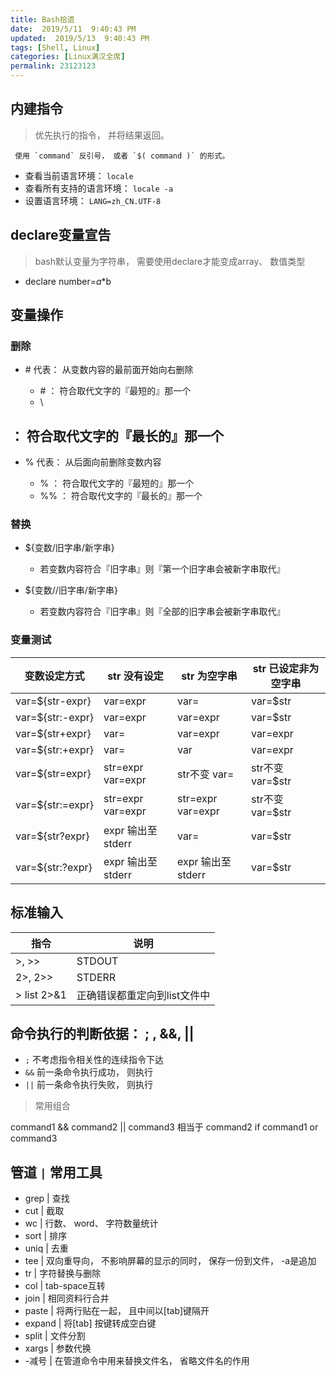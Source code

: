 ```yaml
---
title: Bash拾遗
date:  2019/5/11  9:40:43 PM
updated:  2019/5/13  9:40:43 PM
tags: [Shell, Linux]
categories: [Linux满汉全席]
permalink: 23123123
---
```


## 内建指令

> 优先执行的指令， 并将结果返回。

``` shell
 使用 `command` 反引号， 或者 `$( command )` 的形式。
```

* 查看当前语言环境： `locale`
* 查看所有支持的语言环境： `locale -a`
* 设置语言环境： `LANG=zh_CN.UTF-8`

## declare变量宣告

> bash默认变量为字符串， 需要使用declare才能变成array、 数值类型

* declare number=$a*$b

## 变量操作

### 删除

* \# 代表： 从变数内容的最前面开始向右删除

  + \# ： 符合取代文字的『最短的』那一个
  + \

## ： 符合取代文字的『最长的』那一个

* \% 代表： 从后面向前删除变数内容

  + \% ： 符合取代文字的『最短的』那一个
  + \%% ： 符合取代文字的『最长的』那一个

### 替换

* ${变数/旧字串/新字串}

  + 若变数内容符合『旧字串』则『第一个旧字串会被新字串取代』

* ${变数//旧字串/新字串}

  + 若变数内容符合『旧字串』则『全部的旧字串会被新字串取代』

### 变量测试

| 变数设定方式     | str 没有设定       | str 为空字串      | str 已设定非为空字串 |
|------------------|--------------------|-------------------|----------------------|
| var=${str-expr}  | var=expr           | var=              | var=$str             |
| var=${str:-expr} | var=expr           | var=expr          | var=$str             |
| var=${str+expr}  | var=               | var=expr          | var=expr             |
| var=${str:+expr} | var=               | var               | var=expr            |
| var=${str=expr}  | str=expr  var=expr | str不变 var=      | str不变  var=$str    |
| var=${str:=expr} | str=expr var=expr  | str=expr var=expr | str不变 var=$str     |
| var=${str?expr}  | expr 输出至stderr  | var=              | var=$str             |
| var=${str:?expr} | expr 输出至stderr  | expr 输出至stderr | var=$str             |

## 标准输入

| 指令        | 说明                         |
|-------------|------------------------------|
| >, >>        | STDOUT                       |
| 2>, 2>>      | STDERR                       |
| > list 2>&1 | 正确错误都重定向到list文件中 |

## 命令执行的判断依据： ; , &&, ||

* `;` 不考虑指令相关性的连续指令下达
* `&&` 前一条命令执行成功， 则执行
* `||` 前一条命令执行失败， 则执行

> 常用组合

command1 && command2 || command3
相当于 command2 if command1 or command3

## 管道 `|` 常用工具

* grep | 查找
* cut | 截取
* wc | 行数、 word、 字符数量统计
* sort | 排序
* uniq | 去重
* tee |  双向重导向， 不影响屏幕的显示的同时， 保存一份到文件， -a是追加
* tr | 字符替换与删除
* col | tab-space互转
* join | 相同资料行合并
* paste | 将两行贴在一起， 且中间以[tab]键隔开
* expand | 将[tab] 按键转成空白键
* split | 文件分割
* xargs | 参数代换
* -减号 | 在管道命令中用来替换文件名， 省略文件名的作用

